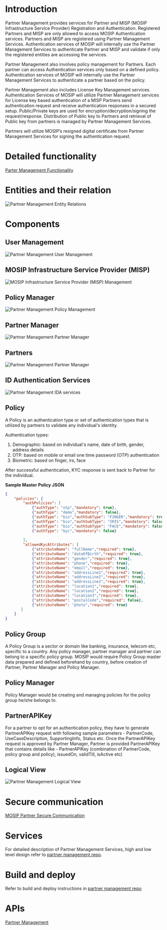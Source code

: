 # Introduction

Partner Management provides services for Partner and MISP (MOSIP Infrastructure Service Provider) Registration and Authentication. Registered Partners and MISP are only allowed to access MOSIP Authentication services. Partners and MISP are registered using Partner Management Services.  Authentication services of MOSIP will internally use the Partner Management Services to authenticate Partner and MISP and validate if only the registered entities are accessing the services.

Partner Management also involves policy management for Partners. Each partner can access Authentication services only based on a defined policy. Authentication services of MOSIP will internally use the Partner Management Services to authenticate a partner based on the policy.

Partner Management also includes License Key Management services. Authentication Services of MOSIP will utilize Partner Management services for License key based authentication of a MISP Partners send authentication request and receive authentication responses in a secured setup. Public/Private keys are used for encryption/decryption/signing the request/response. Distribution of Public key to Partners and retrieval of Public key from partners is managed by Partner Management Services. 

Partners will utilize MOSIP’s resigned digital certificate from Partner Management Services for signing the authentication request.

# Detailed functionality 

[Parter Management Functionality](Partner-Management-Functionality.md)

# Entities and their relation 

![Partner Management Entity Relations](_images/partner_management/partner_management_entity_relations.png)

# Components

## User Management

![Partner Management User Management](_images/partner_management/partner_management_user_mgmt.png)

## MOSIP Infrastructure Service Provider (MISP) 

![MOSIP Infrastructure Service Provider (MISP) Management](_images/partner_management/partner_management_misp_admin.png)

## Policy Manager

![Partner Management Policy Management](_images/partner_management/partner_management_policy_manager.png)

## Partner Manager

![Partner Management Partner Manager](_images/partner_management/partner_management_partner_manager.png)

## Partners

![Partner Management Partner Manager](_images/partner_management/partner_management_partners.png)

## ID Authentication Services

![Partner Management IDA services](_images/partner_management/partner_management_ida_services.png)


## Policy
A Policy is an authentication type or set of authentication types that is utilized by partners to validate any individual's identity.

Authentication types:

1. Demographic:  based on individual's name, date of birth, gender, address details
1. OTP: based on mobile or email one time password (OTP) authentication
1. Biometric: based on finger, irs, face

After successful authentication, KYC response is sent back to Partner for the individual.

**Sample Master Policy JSON**

```json
{
    "policies": {
        "authPolicies": [
            {"authType": "otp","mandatory": true},
            {"authType": "demo","mandatory": false},
            {"authType": "bio","authSubType": "FINGER","mandatory": true},
            {"authType": "bio","authSubType": "IRIS","mandatory": false},
            {"authType": "bio","authSubType": "FACE","mandatory": false},
            {"authType": "kyc","mandatory": false}
                    
        ],
        "allowedKycAttributes": [  
            {"attributeName": "fullName","required": true},
            {"attributeName": "dateOfBirth","required": true},
            {"attributeName": "gender","required": true},
            {"attributeName": "phone","required": true},
            {"attributeName": "email","required": true},
            {"attributeName": "addressLine1","required": true},
            {"attributeName": "addressLine2","required": true},
            {"attributeName": "addressLine3","required": true},
            {"attributeName": "location1","required": true},
            {"attributeName": "location2","required": true},
            {"attributeName": "location3","required": true},
            {"attributeName": "postalCode","required": false},
            {"attributeName": "photo","required": true}
       ]
    }
}
```

## Policy Group

A Policy Group is a sector or domain like banking, insurance, telecom etc, specific to a country. Any policy manager, partner manager and partner can belong to a specific policy group.  MOSIP would require Policy Group master data prepared and defined beforehand by country, before creation of Partner, Partner Manager and Policy Manager.
 
## Policy Manager

Policy Manager would be creating and managing policies for the policy group he/she belongs to.
 
## PartnerAPIKey

For a partner to opt for an authentication policy, they have to generate PartnerAPIKey request with following sample parameters - PartnerCode, UseCaseDescription, SupportingInfo, Status etc. Once the PartnerAPIKey request is approved by Partner Manager, Partner is provided PartnerAPIKey that contains details like - PartnerAPIKey (combination of PartnerCode, policy group and policy), issuedOn, validTill, isActive etc)

## Logical View

![Partner Management Logical View](_images/partner_management/partner_management_logical_diagram.png)

# Secure communication

[MOSIP Partner Secure Communication](MOSIP-Partner-Secure-Communication.md)

# Services

For detailed description of Partner Management Services, high and low level design refer to [partner management repo](https://github.com/mosip/mosip-partner-portal-api).

# Build and deploy
Refer to build and deploy instructions in [partner management repo](https://github.com/mosip/mosip-partner-portal-api)

# APIs

[Partner Management](Partner-Management-Service-APIs.md)


